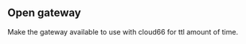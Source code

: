 <!-- usedin: [ _legacy_docker/Toolbelt/gateway-v1.md, _maestro/Toolbelt/gateway-v1.md, _node/toolbelt/gateway-v1.md, _rails/Toolbelt/gateway-v1.md] -->


## Open gateway

Make the gateway available to use with cloud66 for ttl amount of time.

